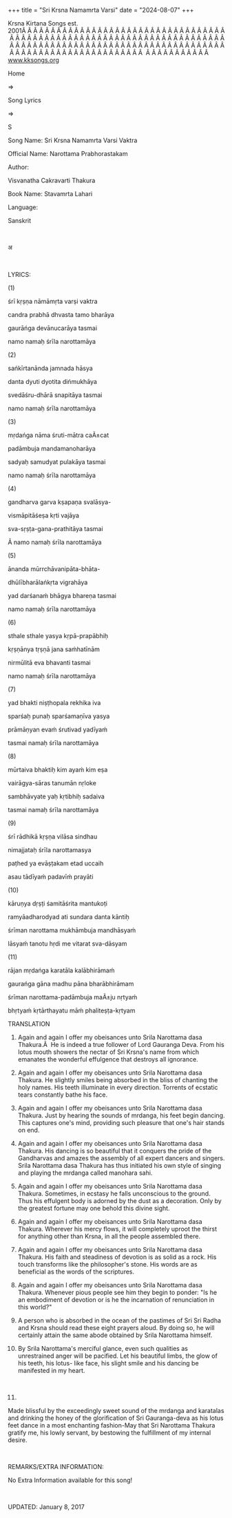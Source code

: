 +++ 
title = "Sri Krsna Namamrta Varsi"
date = "2024-08-07"
+++

Krsna Kirtana Songs est. 2001Â Â Â Â Â Â Â Â Â Â Â Â Â Â Â Â Â Â Â Â Â Â Â Â Â Â Â Â Â Â Â Â Â Â Â Â Â Â Â Â Â Â Â Â Â Â Â Â Â Â Â Â Â Â Â Â Â Â Â Â Â Â Â Â Â Â Â Â Â Â Â Â Â Â Â Â Â Â Â Â Â Â Â Â Â Â Â Â Â Â Â Â Â Â Â Â Â Â Â Â Â Â Â Â Â Â Â Â Â Â Â Â Â Â Â Â Â Â Â Â Â Â Â Â Â Â Â Â Â Â Â Â  Â Â Â Â Â Â Â Â Â Â Â  
www.kksongs.org








Home
 
⇒
 
Song Lyrics
 
⇒
 
S


Song
Name: Sri Krsna Namamrta Varsi Vaktra


Official
Name: Narottama Prabhorastakam


Author:

Visvanatha Cakravarti Thakura


Book
Name: 
Stavamrta
Lahari


Language:

Sanskrit


 








अ








 


LYRICS:


(1)


śrī
kṛṣṇa nāmāmṛta varṣi vaktra

candra prabhā dhvasta tamo bharāya

gaurāńga devānucarāya tasmai


namo
namaḥ śrīla narottamāya



(2)


sańkīrtanānda
jamnada hāsya

danta dyuti dyotita dińmukhāya

svedāśru-dhārā snapitāya tasmai


namo
namaḥ śrīla narottamāya






(3)


mṛdańga
nāma śruti-mātra caÃ±cat


padāmbuja
mandamanoharāya

sadyaḥ samudyat pulakāya tasmai


namo
namaḥ śrīla narottamāya






(4)


gandharva
garva kṣapaṇa svalāsya-

vismāpitāśeṣa kṛti vajāya

sva-sṛṣṭa-gana-prathitāya tasmai


Â namo
namaḥ śrīla narottamāya






(5)


ānanda
mūrrchāvanipāta-bhāta-

dhūlībharālańkṛta vigrahāya

yad darśanaḿ bhāgya bhareṇa tasmai


namo
namaḥ śrīla narottamāya



(6)


sthale
sthale yasya kṛpā-prapābhiḥ

kṛṣṇānya tṛṣṇā jana
saḿhatīnām

nirmūlitā eva bhavanti tasmai

namo namaḥ śrīla narottamāya



(7)


yad
bhakti niṣṭhopala rekhika iva

sparśaḥ punaḥ sparśamaṇīva yasya

prāmāṇyan evaḿ śrutivad yadīyaḿ


tasmai
namaḥ śrīla narottamāya



(8)


mūrtaiva
bhaktiḥ kim ayaḿ kim eṣa

vairāgya-sāras tanumān nṛloke

sambhāvyate yaḥ kṛtibhiḥ sadaiva

tasmai namaḥ śrīla narottamāya



(9)


śrī
rādhikā kṛṣṇa vilāsa sindhau 

nimajjataḥ śrīla narottamasya

paṭhed ya evāṣṭakam etad uccaih

asau tādīyaḿ padavīḿ prayāti



(10)


kāruṇya
dṛṣṭi śamitāśrita mantukoṭi

ramyāadharodyad ati sundara danta kāntiḥ

śrīman narottama mukhāmbuja mandhāsyaḿ


lāsyaḿ
tanotu hṛdi me vitarat sva-dāsyam






(11)


rājan
mṛdańga karatāla kalābhirāmaḿ


gaurańga
gāna madhu pāna bharābhirāmam


śrīman
narottama-padāmbuja maÃ±ju nṛtyaḿ


bhṛtyaḿ
kṛtārthayatu māḿ phaliteṣṭa-kṛtyam






TRANSLATION

1) Again and again I offer my obeisances unto Srila Narottama dasa Thakura.Â  He
is indeed a true follower of Lord Gauranga Deva. From his lotus mouth showers
the nectar of Sri Krsna's name from which emanates the wonderful effulgence
that destroys all ignorance.



2) Again and again I offer my obeisances unto Srila Narottama dasa Thakura. He
slightly smiles being absorbed in the bliss of chanting the holy names. His
teeth illuminate in every direction. Torrents of ecstatic tears constantly
bathe his face.



3) Again and again I offer my obeisances unto Srila Narottama dasa Thakura.
Just by hearing the sounds of mrdanga, his feet begin dancing. This captures
one's mind, providing such pleasure that one's hair stands on end.



4) Again and again I offer my obeisances unto Srila Narottama dasa Thakura. His
dancing is so beautiful that it conquers the pride of the Gandharvas and amazes
the assembly of all expert dancers and singers. Srila Narottama dasa Thakura
has thus initiated his own style of singing and playing the mrdanga called
manohara sahi.



5) Again and again I offer my obeisances unto Srila Narottama dasa Thakura.
Sometimes, in ecstasy he falls unconscious to the ground. Thus his effulgent
body is adorned by the dust as a decoration. Only by the greatest fortune may
one behold this divine sight.



6) Again and again I offer my obeisances unto Srila Narottama dasa Thakura.
Wherever his mercy flows, it will completely uproot the thirst for anything
other than Krsna, in all the people assembled there.



7) Again and again I offer my obeisances unto Srila Narottama dasa Thakura. His
faith and steadiness of devotion is as solid as a rock. His touch transforms
like the philosopher's stone. His words are as beneficial as the words of the
scriptures.



8) Again and again I offer my obeisances unto Srila Narottama dasa Thakura.
Whenever pious people see him they begin to ponder: "Is he an embodiment
of devotion or is he the incarnation of renunciation in this world?"



9) A person who is absorbed in the ocean of the pastimes of Sri Sri Radha and
Krsna should read these eight prayers aloud. By doing so, he will certainly
attain the same abode obtained by Srila Narottama himself.



10) By Srila Narottama's merciful glance, even such qualities as unrestrained
anger will be pacified. Let his beautiful limbs, the glow of his teeth, his
lotus- like face, his slight smile and his dancing be manifested in my heart.


 


11)
Made blissful by the exceedingly sweet sound of the mrdanga and karatalas and
drinking the honey of the glorification of Sri Gauranga-deva as his lotus feet
dance in a most enchanting fashion-May that Sri Narottama Thakura gratify me,
his lowly servant, by bestowing the fulfillment of my internal desire.


 


REMARKS/EXTRA
INFORMATION:


No
Extra Information available for this song!


 


UPDATED:
 January 8, 2017